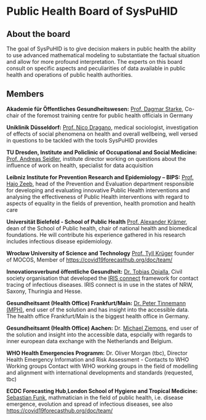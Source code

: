 # Public Health Board of SysPuHID
## About the board
The goal of SysPuHID is to give decision makers in public health the ability to use advanced mathematical modeling to substantiate the factual situation and allow for more profound interpretation. The experts on this board consult on specific aspects and peculiarities of data available in public health and operations of public health authorities.

## Members
**Akademie für Öffentliches Gesundheitswesen:** [Prof. Dagmar Starke](https://www.akademie-oegw.de/die-akademie/unser-team/dagmar-starke.html), Co-chair of the foremost training centre for public health officials in Germany

**Uniklinik Düsseldorf:** [Prof. Nico Dragano](https://www.uniklinik-duesseldorf.de/patienten-besucher/klinikeninstitutezentren/institut-fuer-medizinische-soziologie/dragano), medical sociologist, investigation of effects of social phenomena on health and overall wellbeing, well versed in questions to be tackled with the tools SysPuHID provides

**TU Dresden, Institute and Policlinic of Occupational and Social Medicine:** [Prof. Andreas Seidler](https://tu-dresden.de/med/mf/ipas/forschung/bereiche/fb_1/fb1_info), institute director working on questions about the influence of work on health, specialist for data acquisition

**Leibniz Institute for Prevention Research and Epidemiology – BIPS:** [Prof. Hajo Zeeb](https://www.bips-institut.de/en/contact/staff/research-fellow.html?MAid=526&cHash=2c101520005d0d5c8c2256a6b81becfc), head of the Prevention and Evaluation department responsible for developing and evaluating innovative Public Health interventions and analysing the effectiveness of Public Health interventions with regard to aspects of equality in the fields of prevention, health promotion and health care


**Universität Bielefeld - School of Public Health** [Prof. Alexander Krämer](https://ekvv.uni-bielefeld.de/pers_publ/publ/PersonDetail.jsp?personId=21463&lang=EN), dean of the School of Public health, chair of national health and biomedical foundations. He will contribute his experience gathered in his research includes infectious disease epidemiology.

**Wrocław University of Science and Technology** [Prof. Tyll Krüger](https://www.researchgate.net/profile/Tyll-Krueger) founder of MOCOS, Member of https://covid19forecasthub.org/doc/team/

**Innovationsverbund öffentliche Gesundheit:** [Dr. Tobias Opialla](https://inoeg.de), Civil society organisation that developed the [IRIS connect](https://iris-connect.de) framework for contact tracing of infectious diseases. IRIS connect is in use in the states of NRW, Saxony, Thuringia and Hesse.

**Gesundheitsamt (Health Office) Frankfurt/Main:** [Dr. Peter Tinnemann (MPH)](https://frankfurt.de/aktuelle-meldung/Meldungen/Neuer-Leiter-Gesundheitsamt-Dr-Tinnemann), end user of the solution and has insight into the accessible data. The health office Frankfurt/Main is the biggest health office in Germany. 

**Gesundheitsamt (Health Office) Aachen:** Dr. [Michael Ziemons](https://www.staedteregion-aachen.de/de/navigation/staedteregion/verwaltung/verwaltungsleitung/dezernent-dr-michael-ziemons), end user of the solution and insight into the accessible data, espcially with regards to inner european data exchange with the Netherlands and Belgium. 

**WHO Health Emergencies Programm:** Dr. Oliver Morgan (tbc), Director Health Emergency Information and Risk Assessment - Contacts to WHO Working groups Contact with WHO working groups in the field of modelling and alignment with international developments and standards
(requested, tbc)

**ECDC Forecasting Hub**,**London School of Hygiene and Tropical Medicine:** [Sebastian Funk](https://www.lshtm.ac.uk/aboutus/people/funk.sebastian), mathmatician in the field of public health, i.e. disease emergence, evolution and spread of infectious diseases, see also https://covid19forecasthub.org/doc/team/
